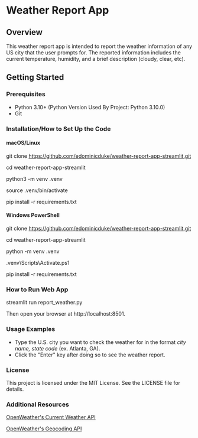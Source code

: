 # Weather Report App

## Overview
This weather report app is intended to report the weather information of any US city that the user prompts for. The reported information includes the current temperature, humidity, and a brief description (cloudy, clear, etc).

## Getting Started

### Prerequisites
- Python 3.10+ (Python Version Used By Project: Python 3.10.0)
- Git

### Installation/How to Set Up the Code
#### macOS/Linux
git clone https://github.com/edominicduke/weather-report-app-streamlit.git

cd weather-report-app-streamlit

python3 -m venv .venv

source .venv/bin/activate

pip install -r requirements.txt

#### Windows PowerShell
git clone https://github.com/edominicduke/weather-report-app-streamlit.git

cd weather-report-app-streamlit

python -m venv .venv

.venv\Scripts\Activate.ps1

pip install -r requirements.txt

### How to Run Web App
streamlit run report_weather.py

Then open your browser at http://localhost:8501.

### Usage Examples
* Type the U.S. city you want to check the weather for in the format *city name, state code* (ex. Atlanta, GA).
* Click the "Enter" key after doing so to see the weather report.

### License
This project is licensed under the MIT License. See the LICENSE file for details.

### Additional Resources
[OpenWeather's Current Weather API](https://openweathermap.org/current)

[OpenWeather's Geocoding API](https://openweathermap.org/current#geocoding)